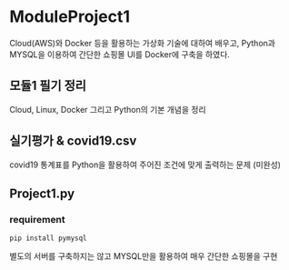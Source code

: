 # ModuleProject1
Cloud(AWS)와 Docker 등을 활용하는 가상화 기술에 대하여 배우고, Python과 MYSQL을 이용하여 간단한 쇼핑몰 UI를 Docker에 구축을 하였다.

## 모듈1 필기 정리
Cloud, Linux, Docker 그리고 Python의 기본 개념을 정리

## 실기평가 & covid19.csv
covid19 통계표를 Python을 활용하여 주어진 조건에 맞게 출력하는 문제 (미완성)

## Project1.py
### requirement
	pip install pymysql
별도의 서버를 구축하지는 않고 MYSQL만을 활용하여 매우 간단한 쇼핑몰을 구현
